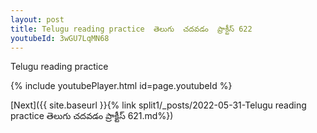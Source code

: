 ```yaml
---
layout: post
title: Telugu reading practice  తెలుగు  చదవడం  ప్రాక్టీస్ 622
youtubeId: 3wGU7LqMN68
---
```

 
 
Telugu reading practice
 
 
 
 
 


{% include youtubePlayer.html id=page.youtubeId %}
 
[Next]({{ site.baseurl }}{% link  split1/_posts/2022-05-31-Telugu reading practice  తెలుగు  చదవడం  ప్రాక్టీస్ 621.md%})
 
